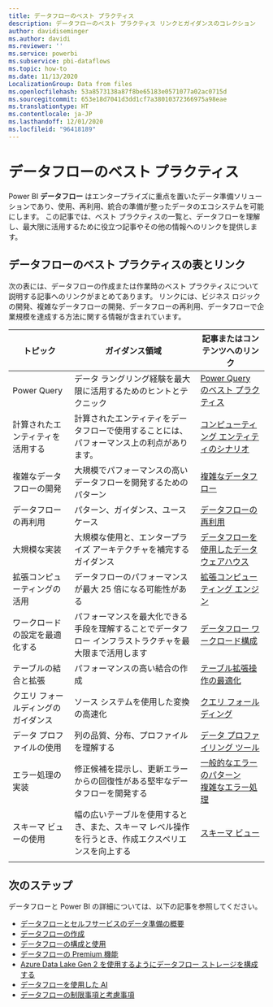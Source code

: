 ```yaml
---
title: データフローのベスト プラクティス
description: データフローのベスト プラクティス リンクとガイダンスのコレクション
author: davidiseminger
ms.author: davidi
ms.reviewer: ''
ms.service: powerbi
ms.subservice: pbi-dataflows
ms.topic: how-to
ms.date: 11/13/2020
LocalizationGroup: Data from files
ms.openlocfilehash: 53a8573138a87f8be65183e0571077a02ac0715d
ms.sourcegitcommit: 653e18d7041d3dd1cf7a38010372366975a98eae
ms.translationtype: HT
ms.contentlocale: ja-JP
ms.lasthandoff: 12/01/2020
ms.locfileid: "96418189"
---
```

# <a name="dataflows-best-practices"></a>データフローのベスト プラクティス

Power BI **データフロー** はエンタープライズに重点を置いたデータ準備ソリューションであり、使用、再利用、統合の準備が整ったデータのエコシステムを可能にします。 この記事では、ベスト プラクティスの一覧と、データフローを理解し、最大限に活用するために役立つ記事やその他の情報へのリンクを提供します。


## <a name="dataflows-best-practices-table-and-links"></a>データフローのベスト プラクティスの表とリンク

次の表には、データフローの作成または作業時のベスト プラクティスについて説明する記事へのリンクがまとめてあります。 リンクには、ビジネス ロジックの開発、複雑なデータフローの開発、データフローの再利用、データフローで企業規模を達成する方法に関する情報が含まれています。


|**トピック**  |**ガイダンス領域**  |**記事またはコンテンツへのリンク**  |
|---------|---------|---------|
|Power Query     | データ ラングリング経験を最大限に活用するためのヒントとテクニック        |[Power Query のベスト プラクティス](https://docs.microsoft.com/power-query/best-practices)        |
|計算されたエンティティを活用する     |計算されたエンティティをデータフローで使用することには、パフォーマンス上の利点があります。         |[コンピューティング エンティティのシナリオ](https://docs.microsoft.com/power-query/dataflows/computed-entities-scenarios)         |
|複雑なデータフローの開発     |大規模でパフォーマンスの高いデータフローを開発するためのパターン         |[複雑なデータフロー](https://docs.microsoft.com/power-query/dataflows/best-practices-developing-complex-dataflows)         |
|データフローの再利用     |パターン、ガイダンス、ユースケース         |[データフローの再利用](https://docs.microsoft.com/power-query/dataflows/best-practices-reusing-dataflows)         |
|大規模な実装     |大規模な使用と、エンタープライズ アーキテクチャを補完するガイダンス         |[データフローを使用したデータ ウェアハウス](https://docs.microsoft.com/power-query/dataflows/best-practices-for-data-warehouse-using-dataflows)         |
|拡張コンピューティングの活用     |データフローのパフォーマンスが最大 25 倍になる可能性がある         |[拡張コンピューティング エンジン](dataflows-premium-workload-configuration.md#using-the-compute-engine-to-improve-performance)         |
|ワークロードの設定を最適化する     |パフォーマンスを最大化できる手段を理解することでデータフロー インフラストラクチャを最大限まで活用します         |[データフロー ワークロード構成](dataflows-premium-workload-configuration.md)         |
|テーブルの結合と拡張     |パフォーマンスの高い結合の作成         |[テーブル拡張操作の最適化](https://docs.microsoft.com/power-query/optimize-expanding-table-columns)         |
|クエリ フォールディングのガイダンス     |ソース システムを使用した変換の高速化         |[クエリ フォールディング](https://docs.microsoft.com/power-query/power-query-folding)         |
|データ プロファイルの使用     |列の品質、分布、プロファイルを理解する         |[データ プロファイリング ツール](https://docs.microsoft.com/power-query/data-profiling-tools)         |
|エラー処理の実装     |修正候補を提示し、更新エラーからの回復性がある堅牢なデータフローを開発する         |[一般的なエラーのパターン](https://docs.microsoft.com/power-query/dealing-with-errors)  </br> [複雑なエラー処理](https://docs.microsoft.com/power-query/error-handling)      |
|スキーマ ビューの使用      |幅の広いテーブルを使用するとき、また、スキーマ レベル操作を行うとき、作成エクスペリエンスを向上する         |[スキーマ ビュー](https://docs.microsoft.com/power-query/schema-view)         |
|||


        
## <a name="next-steps"></a>次のステップ

データフローと Power BI の詳細については、以下の記事を参照してください。

* [データフローとセルフサービスのデータ準備の概要](dataflows-introduction-self-service.md)
* [データフローの作成](dataflows-create.md)
* [データフローの構成と使用](dataflows-configure-consume.md)
* [データフローの Premium 機能](dataflows-premium-features.md)
* [Azure Data Lake Gen 2 を使用するようにデータフロー ストレージを構成する](dataflows-azure-data-lake-storage-integration.md)
* [データフローを使用した AI](dataflows-machine-learning-integration.md)
* [データフローの制限事項と考慮事項](dataflows-features-limitations.md)
